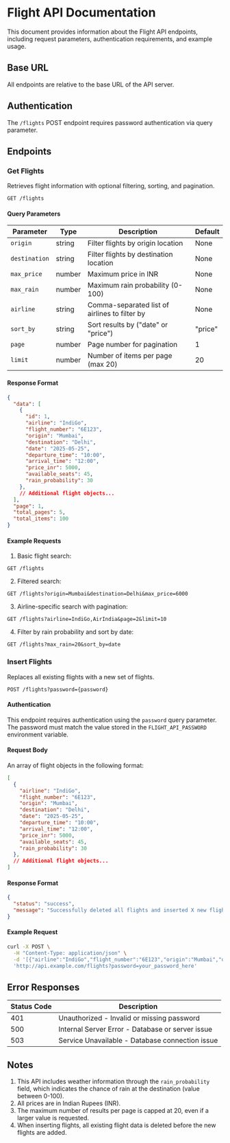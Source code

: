 # Flight API Documentation

This document provides information about the Flight API endpoints, including request parameters, authentication requirements, and example usage.

## Base URL

All endpoints are relative to the base URL of the API server.

## Authentication

The `/flights` POST endpoint requires password authentication via query parameter.

## Endpoints

### Get Flights

Retrieves flight information with optional filtering, sorting, and pagination.

```
GET /flights
```

#### Query Parameters

| Parameter | Type | Description | Default |
|-----------|------|-------------|---------|
| `origin` | string | Filter flights by origin location | None |
| `destination` | string | Filter flights by destination location | None |
| `max_price` | number | Maximum price in INR | None |
| `max_rain` | number | Maximum rain probability (0-100) | None |
| `airline` | string | Comma-separated list of airlines to filter by | None |
| `sort_by` | string | Sort results by ("date" or "price") | "price" |
| `page` | number | Page number for pagination | 1 |
| `limit` | number | Number of items per page (max 20) | 20 |

#### Response Format

```json
{
  "data": [
    {
      "id": 1,
      "airline": "IndiGo",
      "flight_number": "6E123",
      "origin": "Mumbai",
      "destination": "Delhi",
      "date": "2025-05-25",
      "departure_time": "10:00",
      "arrival_time": "12:00",
      "price_inr": 5000,
      "available_seats": 45,
      "rain_probability": 30
    },
    // Additional flight objects...
  ],
  "page": 1,
  "total_pages": 5,
  "total_items": 100
}
```

#### Example Requests

1. Basic flight search:
```
GET /flights
```

2. Filtered search:
```
GET /flights?origin=Mumbai&destination=Delhi&max_price=6000
```

3. Airline-specific search with pagination:
```
GET /flights?airline=IndiGo,AirIndia&page=2&limit=10
```

4. Filter by rain probability and sort by date:
```
GET /flights?max_rain=20&sort_by=date
```

### Insert Flights

Replaces all existing flights with a new set of flights.

```
POST /flights?password={password}
```

#### Authentication

This endpoint requires authentication using the `password` query parameter. The password must match the value stored in the `FLIGHT_API_PASSWORD` environment variable.

#### Request Body

An array of flight objects in the following format:

```json
[
  {
    "airline": "IndiGo",
    "flight_number": "6E123",
    "origin": "Mumbai",
    "destination": "Delhi",
    "date": "2025-05-25",
    "departure_time": "10:00",
    "arrival_time": "12:00",
    "price_inr": 5000,
    "available_seats": 45,
    "rain_probability": 30
  },
  // Additional flight objects...
]
```

#### Response Format

```json
{
  "status": "success",
  "message": "Successfully deleted all flights and inserted X new flights"
}
```

#### Example Request

```bash
curl -X POST \
  -H "Content-Type: application/json" \
  -d '[{"airline":"IndiGo","flight_number":"6E123","origin":"Mumbai","destination":"Delhi","date":"2025-05-25","departure_time":"10:00","arrival_time":"12:00","price_inr":5000,"available_seats":45,"rain_probability":30}]' \
  'http://api.example.com/flights?password=your_password_here'
```

## Error Responses

| Status Code | Description |
|-------------|-------------|
| 401 | Unauthorized - Invalid or missing password |
| 500 | Internal Server Error - Database or server issue |
| 503 | Service Unavailable - Database connection issue |

## Notes

1. This API includes weather information through the `rain_probability` field, which indicates the chance of rain at the destination (value between 0-100).
2. All prices are in Indian Rupees (INR).
3. The maximum number of results per page is capped at 20, even if a larger value is requested.
4. When inserting flights, all existing flight data is deleted before the new flights are added.
